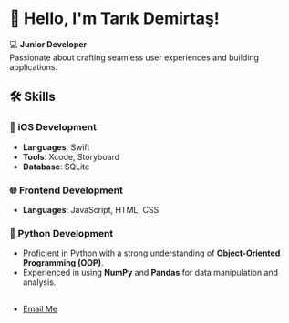 # 👋 Hello, I'm Tarık Demirtaş!

💻 **Junior Developer**  
Passionate about crafting seamless user experiences and building applications.  

## 🛠 Skills  

### 📱 iOS Development  
- **Languages**: Swift  
- **Tools**: Xcode, Storyboard   
- **Database**: SQLite  

### 🌐 Frontend Development  
- **Languages**: JavaScript, HTML, CSS  

### 🐍 Python Development  
- Proficient in Python with a strong understanding of **Object-Oriented Programming (OOP)**.
- Experienced in using **NumPy** and **Pandas** for data manipulation and analysis. 

## 
- [Email Me](mailto:tarkdemirtas50@hotmail.com)  
